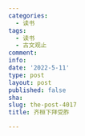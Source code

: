 ```yaml
---
categories:
  - 读书
tags:
  - 读书
  - 古文观止
comment: 
info: 
date: '2022-5-11'
type: post
layout: post
published: false
sha: 
slug: the-post-4017
title: 齐桓下拜受胙

---
```

